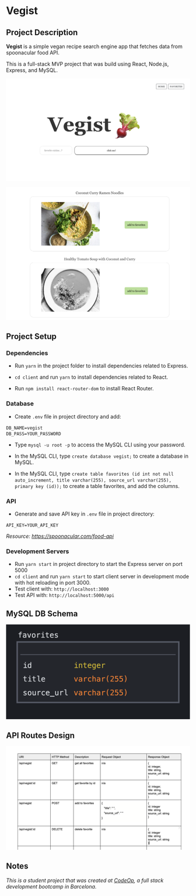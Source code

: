# Vegist 

## Project Description 

**Vegist** is a simple vegan recipe search engine app that fetches data from spoonacular food API.

This is a full-stack MVP project that was build using React, Node.js, Express, and MySQL.

![Vegist](images/Vegist_main.png)

![Vegist Search](images/Vegist_search.png)

## Project Setup 

### Dependencies

- Run `yarn` in the project folder to install dependencies related to Express.

- `cd client` and run `yarn` to install dependencies related to React.

- Run `npm install react-router-dom` to install React Router.

### Database

- Create `.env` file in project directory and add:

```
DB_NAME=vegist
DB_PASS=YOUR_PASSWORD
```
- Type `mysql -u root -p` to access the MySQL CLI using your password.

- In the MySQL CLI, type `create database vegist;` to create a database in MySQL.

- In the MySQL CLI, type `create table favorites (id int not null auto_increment, title varchar(255), source_url varchar(255), primary key (id));` to create a table favorites, and add the columns.

### API

- Generate and save API key in `.env` file in project directory:

```
API_KEY=YOUR_API_KEY
```
_Resource: https://spoonacular.com/food-api_

### Development Servers

- Run `yarn start` in project directory to start the Express server on port 5000
- `cd client` and run `yarn start` to start client server in development mode with hot reloading in port 3000.
- Test client with: `http://localhost:3000`
- Test API with: `http://localhost:5000/api`
  
## MySQL DB Schema  

![DB Schema](images/db_schema.png)

## API Routes Design

![API Routes](images/API_routes.png)

## Notes

_This is a student project that was created at [CodeOp](http://codeop.tech), a full stack development bootcamp in Barcelona._

